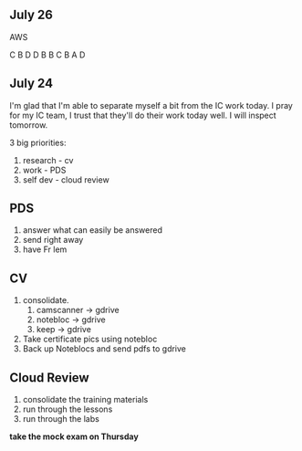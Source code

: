 ## July 26 

AWS

C
B
D
D
B
B
C
B
A
D



## July 24

I'm glad that I'm able to separate myself a bit from the IC work today. I pray for my IC team, I trust that they'll do their work today well. I will inspect tomorrow. 

3 big priorities:
1. research - cv
2. work - PDS
3. self dev - cloud review

## PDS
1. answer what can easily be answered
2. send right away 
3. have Fr lem

## CV
1. consolidate. 
    1. camscanner -> gdrive
    2. notebloc -> gdrive
    3. keep -> gdrive
2. Take certificate pics using notebloc
3. Back up Noteblocs and send pdfs to gdrive

## Cloud Review 
1. consolidate the training materials
2. run through the lessons
3. run through the labs

**take the mock exam on Thursday**